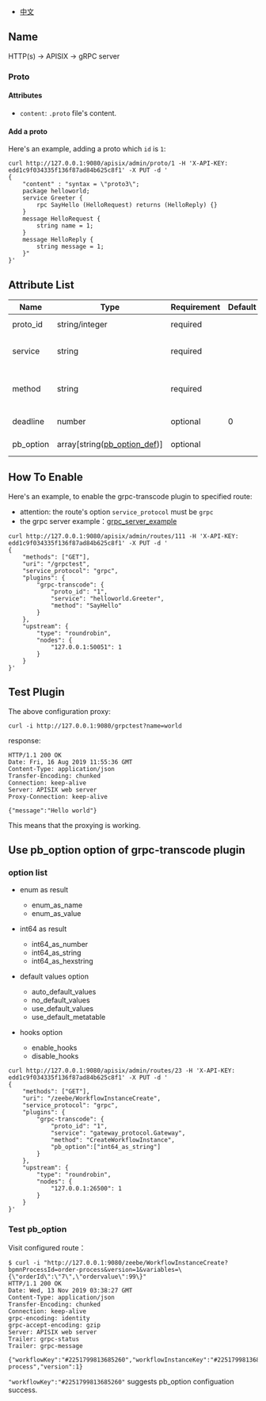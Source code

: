 <!--
#
# Licensed to the Apache Software Foundation (ASF) under one or more
# contributor license agreements.  See the NOTICE file distributed with
# this work for additional information regarding copyright ownership.
# The ASF licenses this file to You under the Apache License, Version 2.0
# (the "License"); you may not use this file except in compliance with
# the License.  You may obtain a copy of the License at
#
#     http://www.apache.org/licenses/LICENSE-2.0
#
# Unless required by applicable law or agreed to in writing, software
# distributed under the License is distributed on an "AS IS" BASIS,
# WITHOUT WARRANTIES OR CONDITIONS OF ANY KIND, either express or implied.
# See the License for the specific language governing permissions and
# limitations under the License.
#
-->

- [中文](../zh-cn/plugins/grpc-transcode.md)

## Name

HTTP(s) -> APISIX -> gRPC server

### Proto

#### Attributes

* `content`: `.proto` file's content.

#### Add a proto

Here's an example, adding a proto which `id` is `1`:

```shell
curl http://127.0.0.1:9080/apisix/admin/proto/1 -H 'X-API-KEY: edd1c9f034335f136f87ad84b625c8f1' -X PUT -d '
{
    "content" : "syntax = \"proto3\";
    package helloworld;
    service Greeter {
        rpc SayHello (HelloRequest) returns (HelloReply) {}
    }
    message HelloRequest {
        string name = 1;
    }
    message HelloReply {
        string message = 1;
    }"
}'
```

## Attribute List

| Name      | Type                                                                           | Requirement | Default | Valid | Description                      |
| --------- | ------------------------------------------------------------------------------ | ----------- | ------- | ----- | -------------------------------- |
| proto_id  | string/integer                                                                 | required    |         |       | `.proto` content id.             |
| service   | string                                                                         | required    |         |       | the grpc service name.           |
| method    | string                                                                         | required    |         |       | the method name of grpc service. |
| deadline  | number                                                                         | optional    | 0       |       | deadline for grpc, ms            |
| pb_option | array[string([pb_option_def](#Use-pb_option-option-of-grpc-transcode-plugin))] | optional    |         |       | protobuf options                 |

## How To Enable

Here's an example, to enable the grpc-transcode plugin to specified route:

* attention: the route's option `service_protocol` must be `grpc`
* the grpc server example：[grpc_server_example](https://github.com/iresty/grpc_server_example)

```shell
curl http://127.0.0.1:9080/apisix/admin/routes/111 -H 'X-API-KEY: edd1c9f034335f136f87ad84b625c8f1' -X PUT -d '
{
    "methods": ["GET"],
    "uri": "/grpctest",
    "service_protocol": "grpc",
    "plugins": {
        "grpc-transcode": {
            "proto_id": "1",
            "service": "helloworld.Greeter",
            "method": "SayHello"
        }
    },
    "upstream": {
        "type": "roundrobin",
        "nodes": {
            "127.0.0.1:50051": 1
        }
    }
}'
```

## Test Plugin

The above configuration proxy:

```shell
curl -i http://127.0.0.1:9080/grpctest?name=world
```

response:

```shell
HTTP/1.1 200 OK
Date: Fri, 16 Aug 2019 11:55:36 GMT
Content-Type: application/json
Transfer-Encoding: chunked
Connection: keep-alive
Server: APISIX web server
Proxy-Connection: keep-alive

{"message":"Hello world"}
```

This means that the proxying is working.

## Use pb_option option of grpc-transcode plugin

### option list

* enum as result
    * enum_as_name
    * enum_as_value

* int64 as result
    * int64_as_number
    * int64_as_string
    * int64_as_hexstring

* default values option
    * auto_default_values
    * no_default_values
    * use_default_values
    * use_default_metatable

* hooks option
    * enable_hooks
    * disable_hooks

```shell
curl http://127.0.0.1:9080/apisix/admin/routes/23 -H 'X-API-KEY: edd1c9f034335f136f87ad84b625c8f1' -X PUT -d '
{
    "methods": ["GET"],
    "uri": "/zeebe/WorkflowInstanceCreate",
    "service_protocol": "grpc",
    "plugins": {
        "grpc-transcode": {
            "proto_id": "1",
            "service": "gateway_protocol.Gateway",
            "method": "CreateWorkflowInstance",
            "pb_option":["int64_as_string"]
        }
    },
    "upstream": {
        "type": "roundrobin",
        "nodes": {
            "127.0.0.1:26500": 1
        }
    }
}'
```

### Test pb_option

Visit configured route：

```shell
$ curl -i "http://127.0.0.1:9080/zeebe/WorkflowInstanceCreate?bpmnProcessId=order-process&version=1&variables=\{\"orderId\":\"7\",\"ordervalue\":99\}"
HTTP/1.1 200 OK
Date: Wed, 13 Nov 2019 03:38:27 GMT
Content-Type: application/json
Transfer-Encoding: chunked
Connection: keep-alive
grpc-encoding: identity
grpc-accept-encoding: gzip
Server: APISIX web server
Trailer: grpc-status
Trailer: grpc-message

{"workflowKey":"#2251799813685260","workflowInstanceKey":"#2251799813688013","bpmnProcessId":"order-process","version":1}
```

`"workflowKey":"#2251799813685260"` suggests pb_option configuation success.
